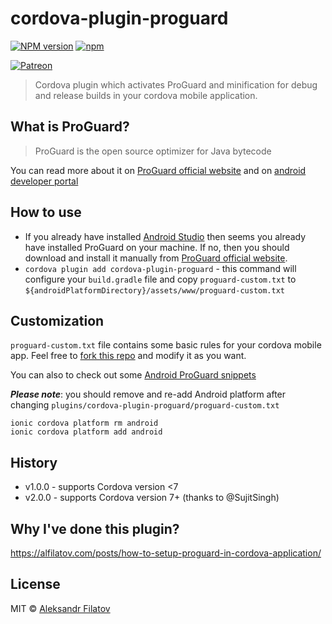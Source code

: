 # cordova-plugin-proguard

[![NPM version][npm-image]][npm-url]
[![npm](https://img.shields.io/npm/dm/cordova-plugin-proguard.svg)](https://www.npmjs.com/package/cordova-plugin-proguard)

[![Patreon](https://c5.patreon.com/external/logo/become_a_patron_button.png)](https://www.patreon.com/bePatron?u=14980891)

> Cordova plugin which activates ProGuard and minification for debug and release builds in your cordova mobile application.

## What is ProGuard?

> ProGuard is the open source optimizer for Java bytecode

You can read more about it on [ProGuard official website](https://www.guardsquare.com/en/proguard) and on [android developer portal](https://developer.android.com/studio/build/shrink-code.html)

## How to use

- If you already have installed [Android Studio](https://developer.android.com/studio/index.html) then seems you already have installed ProGuard on your machine. If no, then  you should download and install it manually from [ProGuard official website](https://www.guardsquare.com/en/proguard).
- ```cordova plugin add cordova-plugin-proguard``` - this command will configure your `build.gradle` file and copy `proguard-custom.txt` to `${androidPlatformDirectory}/assets/www/proguard-custom.txt`

## Customization

`proguard-custom.txt` file contains some basic rules for your cordova mobile app. Feel free to [fork this repo](https://github.com/greybax/cordova-plugin-proguard/fork) and modify it as you want. 

You can also to check out some [Android ProGuard snippets](https://github.com/krschultz/android-proguard-snippets)

_**Please note**_: you should remove and re-add Android platform after changing `plugins/cordova-plugin-proguard/proguard-custom.txt`

```
ionic cordova platform rm android
ionic cordova platform add android
```

## History
 - v1.0.0 - supports Cordova version <7
 - v2.0.0 - supports Cordova version 7+ (thanks to @SujitSingh)

## Why I've done this plugin?

https://alfilatov.com/posts/how-to-setup-proguard-in-cordova-application/

## License

MIT © [Aleksandr Filatov](https://alfilatov.com)

[npm-url]: https://npmjs.org/package/cordova-plugin-proguard
[npm-image]: https://img.shields.io/npm/v/cordova-plugin-proguard.svg
